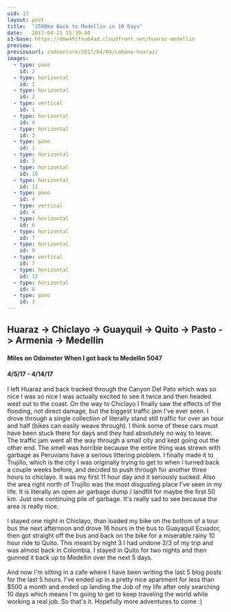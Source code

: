 ```yaml
---
uid: 13
layout: post
title:  "2500km Back to Medellin in 10 Days"
date:   2017-04-21 15:39:40
s3-base: https://dmw492fxu64ad.cloudfront.net/huaraz-medellin
preview: 
previousurl: /adventure/2017/04/04/cabana-huaraz/ 
images:
  - type: pano
    id: 2
  - type: horizontal
    id: 1
  - type: horizontal
    id: 2
  - type: vertical
    id: 1
  - type: horizontal
    id: 4
  - type: horizontal
    id: 3
  - type: pano
    id: 1
  - type: horizontal
    id: 5
  - type: horizontal
    id: 10
  - type: horizontal
    id: 11
  - type: pano
    id: 4
  - type: vertical
    id: 4
  - type: horizontal
    id: 6
  - type: horizontal
    id: 7
  - type: horizontal
    id: 9
  - type: vertical
    id: 7
  - type: horizontal
    id: 12
  - type: horizontal
    id: 8
  - type: pano
    id: 3
---
```


<div>

  <h2>Huaraz -> Chiclayo -> Guayquil -> Quito -> Pasto -> Armenia -> Medellin</h2>

  <h4>Miles on Odometer When I got back to Medellin 5047</h4>
  <h4>4/5/17 - 4/14/17</h4>

  I left Huaraz and back tracked through the Canyon Del Pato which was so nice I was so nice I was actually excited to see it twice and then headed west out to the coast. On the way to Chiclayo I finally saw the effects of the flooding, not direct damage, but the biggest traffic jam I've ever seen. I drove through a single collection of literally stand still traffic for over an hour and half (bikes can easily weave through). I think some of these cars must have been stuck there for days and they had absolutely no way to leave. The traffic jam went all the way through a small city and kept going out the other end. The smell was horrible because the entire thing was strewn with garbage as Peruvians have a serious littering problem. I finally made it to Trujillo, which is the city I was originally trying to get to when I turned back a couple weeks before, and decided to push through for another three hours to chiclayo. It was my first 11 hour day and it seriously sucked. Also the area right north of Trujillo was the most disgusting place I've seen in my life. It is literally an open air garbage dump / landfill for maybe the first 50 km. Just one continuing pile of garbage. It's really sad to see because the area is really nice. 
<br>
<br>
  I stayed one night in Chiclayo, than loaded my bike on the bottom of a tour bus the next afternoon and drove 16 hours in the bus to Guayaquil Ecuador, then got straight off the bus and back on the bike for a miserable rainy 10 hour ride to Quito. This meant by night 3 I had undone 2/3 of my trip and was almost back in Colombia. I stayed in Quito for two nights and then gunned it back up to Medellin over the next 5 days.
<br>
<br>
  And now I'm sitting in a cafe where I have been writing the last 5 blog posts for the last 5 hours. I've ended up in a pretty nice apartment for less than $500 a month and ended up landing the Job of my life after only searching 10 days which means I'm going to get to keep traveling the world while working a real job. So that's it. Hopefully more adventures to come :)
</div>

